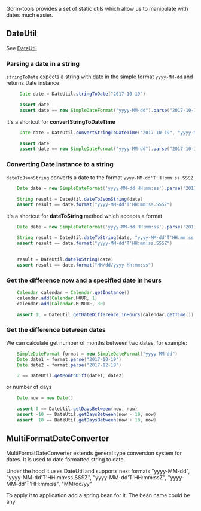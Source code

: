 Gorm-tools provides a set of static utils which allow us to manipulate with dates much easier.

## DateUtil

See [DateUtil](https://github.com/yakworks/gorm-tools/blob/master/plugin/src/main/groovy/gorm/tools/beans/DateUtil.groovy)

### Parsing a date in a string

```stringToDate``` expects a string with date in the simple format ```yyyy-MM-dd``` and returns Date instance:

```groovy
     Date date = DateUtil.stringToDate("2017-10-19")

     assert date
     assert date == new SimpleDateFormat("yyyy-MM-dd").parse("2017-10-19")
```

it's a shortcut for **convertStringToDateTime**

```groovy
     Date date = DateUtil.convertStringToDateTime("2017-10-19", "yyyy-MM-dd")

     assert date
     assert date == new SimpleDateFormat("yyyy-MM-dd").parse("2017-10-19")
```


### Converting Date instance to a string

```dateToJsonString``` converts a date to the format ```yyyy-MM-dd'T'HH:mm:ss.SSSZ```

```groovy
    Date date = new SimpleDateFormat('yyyy-MM-dd HH:mm:ss').parse('2017-10-20 22:00:00')

    String result = DateUtil.dateToJsonString(date)
    assert result == date.format("yyyy-MM-dd'T'HH:mm:ss.SSSZ")
```

it's a shortcut for **dateToString** method which accepts a format

```groovy
    Date date = new SimpleDateFormat('yyyy-MM-dd HH:mm:ss').parse('2017-10-20 22:00:00')

    String result = DateUtil.dateToString(date, "yyyy-MM-dd'T'HH:mm:ss.SSSZ")
    assert result == date.format("yyyy-MM-dd'T'HH:mm:ss.SSSZ")


    result = DateUtil.dateToString(date)
    assert result == date.format("MM/dd/yyyy hh:mm:ss")
```


### Get the difference now and a specified date in hours

```groovy
    Calendar calendar = Calendar.getInstance()
    calendar.add(Calendar.HOUR, 1)
    calendar.add(Calendar.MINUTE, 30)

    assert 1L = DateUtil.getDateDifference_inHours(calendar.getTime())
```

### Get the difference between dates

We can calculate get number of months between two dates, for example:

```groovy
    SimpleDateFormat format = new SimpleDateFormat("yyyy-MM-dd")
    Date date1 = format.parse("2017-10-19")
    Date date2 = format.parse("2017-12-19")

    2 == DateUtil.getMonthDiff(date1, date2)
```

or number of days

```groovy
    Date now = new Date()

    assert 0 == DateUtil.getDaysBetween(now, now)
    assert -10 == DateUtil.getDaysBetween(now - 10, now)
    assert  10 == DateUtil.getDaysBetween(now + 10, now)
```

## MultiFormatDateConverter

MultiFormatDateConverter extends general type conversion system for dates. It is used to date formatted string to date.

Under the hood it uses DateUtil and supports next formats "yyyy-MM-dd", "yyyy-MM-dd'T'HH:mm:ss.SSSZ", "yyyy-MM-dd'T'HH:mm:ssZ",
"yyyy-MM-dd'T'HH:mm:ss", "MM/dd/yy"

To apply it to application add a spring bean for it. The bean name could be any

